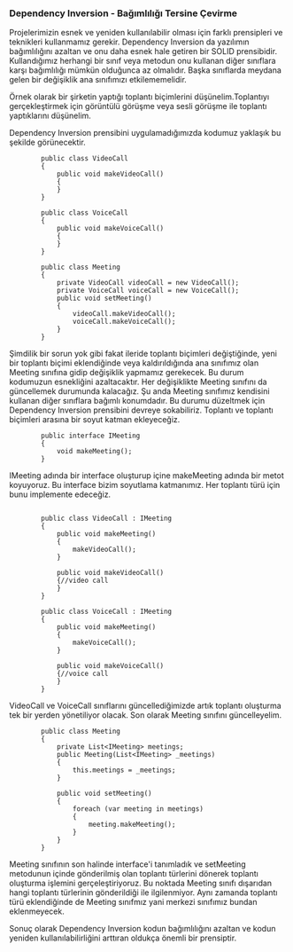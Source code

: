 ### Dependency Inversion - Bağımlılığı Tersine Çevirme

Projelerimizin esnek ve yeniden kullanılabilir olması için farklı prensipleri ve teknikleri kullanmamız gerekir. Dependency Inversion da yazılımın bağımlılığını azaltan ve onu daha esnek hale getiren bir SOLID prensibidir.
Kullandığımız herhangi bir sınıf veya metodun onu kullanan diğer sınıflara karşı bağımlılığı mümkün olduğunca az olmalıdır. Başka sınıflarda meydana gelen bir değişiklik ana sınıfımızı etkilememelidir.

Örnek olarak bir şirketin yaptığı toplantı biçimlerini düşünelim.Toplantıyı gerçekleştirmek için görüntülü görüşme veya sesli görüşme ile toplantı yaptıklarını düşünelim. 

Dependency Inversion prensibini uygulamadığımızda kodumuz yaklaşık bu şekilde görünecektir.


```
        public class VideoCall
        {
            public void makeVideoCall()
            {
            }
        }

        public class VoiceCall
        {
            public void makeVoiceCall()
            {
            }
        }

        public class Meeting
        {
            private VideoCall videoCall = new VideoCall();
            private VoiceCall voiceCall = new VoiceCall();
            public void setMeeting()
            {
                videoCall.makeVideoCall();
                voiceCall.makeVoiceCall();
            }
        }

```

Şimdilik bir sorun yok gibi fakat ileride toplantı biçimleri değiştiğinde, yeni bir toplantı biçimi eklendiğinde veya kaldırıldığında ana sınıfımız olan Meeting sınıfına gidip değişiklik yapmamız gerekecek. 
Bu durum kodumuzun esnekliğini azaltacaktır. Her değişiklikte Meeting sınıfını da güncellemek durumunda kalacağız. Şu anda Meeting sınıfımız kendisini kullanan diğer sınıflara bağımlı konumdadır.
Bu durumu düzeltmek için Dependency Inversion prensibini devreye sokabiliriz. Toplantı ve toplantı biçimleri arasına bir soyut katman ekleyeceğiz.

```
        public interface IMeeting
        {
            void makeMeeting();
        }

```

IMeeting adında bir interface oluşturup içine makeMeeting adında bir metot koyuyoruz. Bu interface bizim soyutlama katmanımız. Her toplantı türü için bunu implemente edeceğiz.

```

        public class VideoCall : IMeeting
        {
            public void makeMeeting()
            {
                makeVideoCall();
            }

            public void makeVideoCall()
            {//video call
            }
        }

        public class VoiceCall : IMeeting
        {
            public void makeMeeting()
            {
                makeVoiceCall();
            }

            public void makeVoiceCall()
            {//voice call
            }
        }

```
VideoCall ve VoiceCall sınıflarını güncellediğimizde artık toplantı oluşturma tek bir yerden yönetiliyor olacak. Son olarak Meeting sınıfını güncelleyelim.

```
        public class Meeting
        {
            private List<IMeeting> meetings;
            public Meeting(List<IMeeting> _meetings)
            {
                this.meetings = _meetings;
            }

            public void setMeeting()
            {
                foreach (var meeting in meetings)
                {
                    meeting.makeMeeting();
                }
            }
        }

```

Meeting sınıfının son halinde interface'i tanımladık ve setMeeting metodunun içinde gönderilmiş olan toplantı türlerini dönerek toplantı oluşturma işlemini gerçeleştiriyoruz.
Bu noktada Meeting sınıfı dışarıdan hangi toplantı türlerinin gönderildiği ile ilgilenmiyor.
Aynı zamanda toplantı türü eklendiğinde de Meeting sınıfmız yani merkezi sınıfımız bundan eklenmeyecek.

Sonuç olarak Dependency Inversion kodun bağımlılığını azaltan ve kodun yeniden kullanılabilirliğini arttıran oldukça önemli bir prensiptir.



